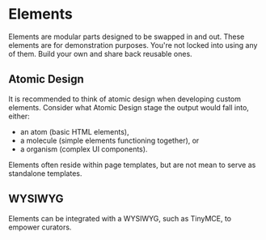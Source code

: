 # Elements
Elements are modular parts designed to be swapped in and out. 
These elements are for demonstration purposes. 
You're not locked into using any of them. 
Build your own and share back reusable ones.

## Atomic Design
It is recommended to think of atomic design when developing custom elements. 
Consider what Atomic Design stage the output would fall into, either:
+ an atom (basic HTML elements), 
+ a molecule (simple elements functioning together), or
+ a organism (complex UI components).

Elements often reside within page templates, but are not mean to serve as standalone templates.

## WYSIWYG
Elements can be integrated with a WYSIWYG, such as TinyMCE, to empower curators.